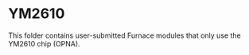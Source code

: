 # YM2610 
This folder contains user-submitted Furnace modules that only use the YM2610 chip (OPNA).
